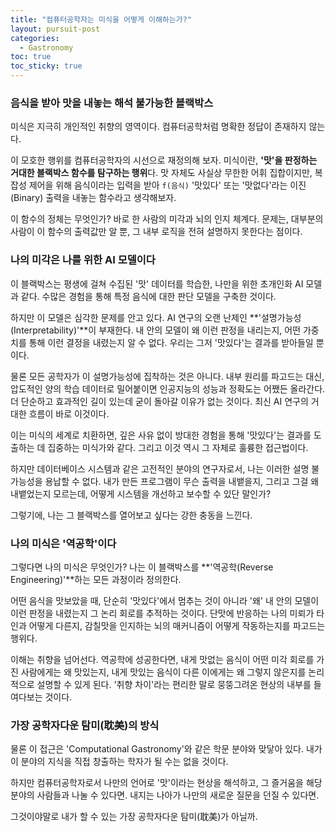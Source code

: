 ```yaml
---
title: "컴퓨터공학자는 미식을 어떻게 이해하는가?"
layout: pursuit-post
categories:
  - Gastronomy
toc: true
toc_sticky: true
---
```


### 음식을 받아 맛을 내놓는 해석 불가능한 블랙박스

미식은 지극히 개인적인 취향의 영역이다. 컴퓨터공학처럼 명확한 정답이 존재하지 않는다.

이 모호한 행위를 컴퓨터공학자의 시선으로 재정의해 보자. 미식이란, **'맛'을 판정하는 거대한 블랙박스 함수를 탐구하는 행위**다. 맛 자체도 사실상 무한한 어휘 집합이지만, 복잡성 제어을 위해 음식이라는 입력을 받아 `f(음식)` '맛있다' 또는 '맛없다'라는 이진(Binary) 출력을 내놓는 함수라고 생각해보자.

이 함수의 정체는 무엇인가? 바로 한 사람의 미각과 뇌의 인지 체계다. 문제는, 대부분의 사람이 이 함수의 출력값만 알 뿐, 그 내부 로직을 전혀 설명하지 못한다는 점이다.

### 나의 미각은 나를 위한 AI 모델이다

이 블랙박스는 평생에 걸쳐 수집된 '맛' 데이터를 학습한, 나만을 위한 초개인화 AI 모델과 같다. 수많은 경험을 통해 특정 음식에 대한 판단 모델을 구축한 것이다.

하지만 이 모델은 심각한 문제를 안고 있다. AI 연구의 오랜 난제인 **'설명가능성(Interpretability)'**이 부재한다. 내 안의 모델이 왜 이런 판정을 내리는지, 어떤 가중치를 통해 이런 결정을 내렸는지 알 수 없다. 우리는 그저 '맛있다'는 결과를 받아들일 뿐이다.

물론 모든 공학자가 이 설명가능성에 집착하는 것은 아니다. 내부 원리를 파고드는 대신, 압도적인 양의 학습 데이터로 밀어붙이면 인공지능의 성능과 정확도는 어쨌든 올라간다. 더 단순하고 효과적인 길이 있는데 굳이 돌아갈 이유가 없는 것이다. 최신 AI 연구의 거대한 흐름이 바로 이것이다.

이는 미식의 세계로 치환하면, 깊은 사유 없이 방대한 경험을 통해 '맛있다'는 결과를 도출하는 데 집중하는 미식가와 같다. 그리고 이것 역시 그 자체로 훌륭한 접근법이다.

하지만 데이터베이스 시스템과 같은 고전적인 분야의 연구자로서, 나는 이러한 설명 불가능성을 용납할 수 없다. 내가 만든 프로그램이 무슨 출력을 내뱉을지, 그리고 그걸 왜 내뱉었는지 모르는데, 어떻게 시스템을 개선하고 보수할 수 있단 말인가? 

그렇기에, 나는 그 블랙박스를 열어보고 싶다는 강한 충동을 느낀다.

### 나의 미식은 '역공학'이다

그렇다면 나의 미식은 무엇인가? 나는 이 블랙박스를 **'역공학(Reverse Engineering)'**하는 모든 과정이라 정의한다.

어떤 음식을 맛보았을 때, 단순히 '맛있다'에서 멈추는 것이 아니라 '왜' 내 안의 모델이 이런 판정을 내렸는지 그 논리 회로를 추적하는 것이다. 단맛에 반응하는 나의 미뢰가 타인과 어떻게 다른지, 감칠맛을 인지하는 뇌의 매커니즘이 어떻게 작동하는지를 파고드는 행위다.

이해는 취향을 넘어선다. 역공학에 성공한다면, 내게 맛없는 음식이 어떤 미각 회로를 가진 사람에게는 왜 맛있는지, 내게 맛있는 음식이 다른 이에게는 왜 그렇지 않은지를 논리적으로 설명할 수 있게 된다. '취향 차이'라는 편리한 말로 뭉뚱그려온 현상의 내부를 들여다보는 것이다.

### 가장 공학자다운 탐미(耽美)의 방식

물론 이 접근은 'Computational Gastronomy'와 같은 학문 분야와 맞닿아 있다. 내가 이 분야의 지식을 직접 창출하는 학자가 될 수는 없을 것이다.

하지만 컴퓨터공학자로서 나만의 언어로 '맛'이라는 현상을 해석하고, 그 즐거움을 해당 분야의 사람들과 나눌 수 있다면. 내지는 나아가 나만의 새로운 질문을 던질 수 있다면.

그것이야말로 내가 할 수 있는 가장 공학자다운 탐미(耽美)가 아닐까.